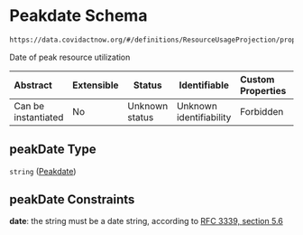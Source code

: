 # Peakdate Schema

```txt
https://data.covidactnow.org/#/definitions/ResourceUsageProjection/properties/peakDate
```

Date of peak resource utilization


| Abstract            | Extensible | Status         | Identifiable            | Custom Properties | Additional Properties | Access Restrictions | Defined In                                                   |
| :------------------ | ---------- | -------------- | ----------------------- | :---------------- | --------------------- | ------------------- | ------------------------------------------------------------ |
| Can be instantiated | No         | Unknown status | Unknown identifiability | Forbidden         | Allowed               | none                | [schemas.json\*](../out/schemas.json "open original schema") |

## peakDate Type

`string` ([Peakdate](schemas-definitions-resourceusageprojection-properties-peakdate.md))

## peakDate Constraints

**date**: the string must be a date string, according to [RFC 3339, section 5.6](https://tools.ietf.org/html/rfc3339 "check the specification")
